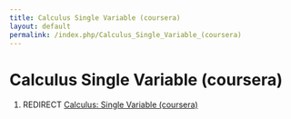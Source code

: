 ```yaml
---
title: Calculus Single Variable (coursera)
layout: default
permalink: /index.php/Calculus_Single_Variable_(coursera)
---
```


# Calculus Single Variable (coursera)

1. REDIRECT [Calculus: Single Variable (coursera)](Calculus__Single_Variable_(coursera))